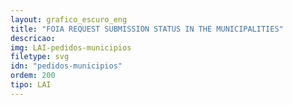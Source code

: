```yaml
---
layout: grafico_escuro_eng
title: "FOIA REQUEST SUBMISSION STATUS IN THE MUNICIPALITIES"
descricao:
img: LAI-pedidos-municipios
filetype: svg
idn: "pedidos-municipios"
ordem: 200
tipo: LAI
---
```

